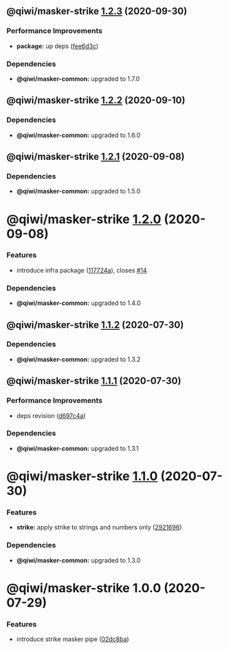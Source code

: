 ## @qiwi/masker-strike [1.2.3](https://github.com/qiwi/masker/compare/@qiwi/masker-strike@1.2.2...@qiwi/masker-strike@1.2.3) (2020-09-30)


### Performance Improvements

* **package:** up deps ([fee6d3c](https://github.com/qiwi/masker/commit/fee6d3c517f58e603dd38dec686fcc647fef3c6a))





### Dependencies

* **@qiwi/masker-common:** upgraded to 1.7.0

## @qiwi/masker-strike [1.2.2](https://github.com/qiwi/masker/compare/@qiwi/masker-strike@1.2.1...@qiwi/masker-strike@1.2.2) (2020-09-10)





### Dependencies

* **@qiwi/masker-common:** upgraded to 1.6.0

## @qiwi/masker-strike [1.2.1](https://github.com/qiwi/masker/compare/@qiwi/masker-strike@1.2.0...@qiwi/masker-strike@1.2.1) (2020-09-08)





### Dependencies

* **@qiwi/masker-common:** upgraded to 1.5.0

# @qiwi/masker-strike [1.2.0](https://github.com/qiwi/masker/compare/@qiwi/masker-strike@1.1.2...@qiwi/masker-strike@1.2.0) (2020-09-08)


### Features

* introduce infra package ([117724a](https://github.com/qiwi/masker/commit/117724a6993f97f4e3eb804bc9f8c438eb66a5d7)), closes [#14](https://github.com/qiwi/masker/issues/14)





### Dependencies

* **@qiwi/masker-common:** upgraded to 1.4.0

## @qiwi/masker-strike [1.1.2](https://github.com/qiwi/masker/compare/@qiwi/masker-strike@1.1.1...@qiwi/masker-strike@1.1.2) (2020-07-30)





### Dependencies

* **@qiwi/masker-common:** upgraded to 1.3.2

## @qiwi/masker-strike [1.1.1](https://github.com/qiwi/masker/compare/@qiwi/masker-strike@1.1.0...@qiwi/masker-strike@1.1.1) (2020-07-30)


### Performance Improvements

* deps revision ([d697c4a](https://github.com/qiwi/masker/commit/d697c4a2b43fe5f0df6c4a600f76b977e09d750f))





### Dependencies

* **@qiwi/masker-common:** upgraded to 1.3.1

# @qiwi/masker-strike [1.1.0](https://github.com/qiwi/masker/compare/@qiwi/masker-strike@1.0.0...@qiwi/masker-strike@1.1.0) (2020-07-30)


### Features

* **strike:** apply strike to strings and numbers only ([2921696](https://github.com/qiwi/masker/commit/2921696b87b82e3e08dce8d08e6b4bc74f904f46))





### Dependencies

* **@qiwi/masker-common:** upgraded to 1.3.0

# @qiwi/masker-strike 1.0.0 (2020-07-29)


### Features

* introduce strike masker pipe ([02dc8ba](https://github.com/qiwi/masker/commit/02dc8ba96b76ee25150332553edc68619e796bb2))
